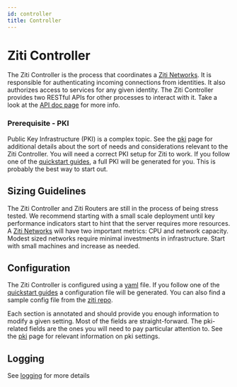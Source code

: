 ```yaml
---
id: controller
title: Controller
---
```


# Ziti Controller

The Ziti Controller is the process that coordinates a [Ziti Networks](../introduction/intro#overview-of-a-ziti-network). It
is responsible for authenticating incoming connections from identities. It also authorizes access to services for any
given identity. The Ziti Controller provides two RESTful APIs for other processes to interact with it. Take a look at
the [API doc page](/api/rest/) for more info.

### Prerequisite - PKI

Public Key Infrastructure (PKI) is a complex topic. See the [pki](./pki) page for additional details
about the sort of needs and considerations relevant to the Ziti Controller. You will need a correct PKI setup for Ziti
to work. If you follow one of the [quickstart guides](../quickstarts/network/), a full PKI will be
generated for you. This is probably the best way to start out.

## Sizing Guidelines

The Ziti Controller and Ziti Routers are still in the process of being stress tested. We recommend starting with a small
scale deployment until key performance indicators start to hint that the server requires more resources. A
[Ziti Networks](../introduction/intro#overview-of-a-ziti-network) will have two important metrics: CPU and network capacity.
Modest sized networks require minimal investments in infrastructure. Start with small machines and increase as needed.

## Configuration

The Ziti Controller is configured using a [yaml](https://yaml.org/) file. If you follow one of the
[quickstart guides](../quickstarts/network/) a configuration file will be generated. You can also find a
sample config file from the [ziti repo](https://github.com/openziti/ziti/blob/release-next/etc/ctrl.with.edge.yml).

Each section is annotated and should provide you enough information to modify a given setting. Most of the fields are
straight-forward. The pki-related fields are the ones you will need to pay particular attention to. See
the [pki](./pki) page for relevant information on pki settings.

## Logging
See [logging](04-cli/logging.md) for more details